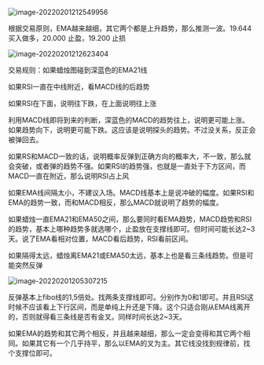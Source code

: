 

![image-20220201212549956](D:\whatsoever\投资每日复盘\image-20220201212549956.png)

根据交易原则，EMA越来越细，其它两个都是上升趋势，那么推测一波。19.644 买入做多，20.000 止盈，19.200 止损

![image-20220201212623404](D:\whatsoever\投资每日复盘\image-20220201212623404.png)

交易规则：如果蜡烛图碰到深蓝色的EMA21线

如果RSI一直在中线附近，看MACD线的后趋势

如果RSI在下面，说明往下跌，在上面说明往上涨

利用MACD线即将到来的判断，深蓝色的MACD的趋势往上，说明更可能上涨。如果趋势向下，说明更可能下跌。这应该是说明探头的趋势。不过没关系，反正会被弹回去。

如果RS和MACD一致的话，说明概率反弹到正确方向的概率大，不一致，那么就会突破，或者弹的趋势不强。如果RSI的趋势强，也就是一直处于下方区间，而MACD一直在附近，那么说明RSI占上风

如果EMA线间隔太小，不建议入场。MACD线基本上是说冲破的幅度。如果RSI和EMA的趋势一致，而和MACD相反，那么MACD就说明了趋势的幅度。

如果蜡烛一直EMA21和EMA50之间，那么要同时看EMA趋势，MACD趋势和RSI的趋势，基本上哪种趋势多就选哪个，止盈放在支撑线即可。但时间可能长达2~3天。说了EMA看相对位置，MACD看后趋势，RSI看前区间。

如果隔得太远，蜡烛离EMA21或EMA50太远，基本上也是看三条线趋势。但是可能突然反弹

![image-20220201205307215](D:\whatsoever\投资每日复盘\image-20220201205307215.png)

反弹基本上fibo线的1,5倍处。找两条支撑线即可。分别作为0和1即可。并且RSI这时候不应该看上下行区间，而是单纯上升还是下降。这个只适合刚从EMA线离开的，否则就得看三条线是否有金叉。同样时间长达2~3天。

如果EMA的趋势和其它两个相反，并且越来越细，那么一定会变得和其它两个相同。如果其它有一个几乎持平，那么以EMA的叉为主。其它线没找到规律前，找个支撑位即可。


